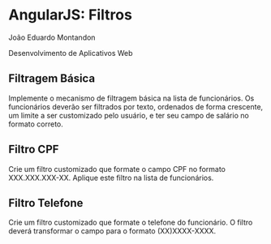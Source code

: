 # AngularJS: Filtros

João Eduardo Montandon

Desenvolvimento de Aplicativos Web

## Filtragem Básica

Implemente o mecanismo de filtragem básica na lista de funcionários. Os funcionários deverão ser filtrados por texto, ordenados de forma crescente, um limite a ser customizado pelo usuário, e ter seu campo de salário no formato correto.

## Filtro CPF

Crie um filtro customizado que formate o campo CPF no formato XXX.XXX.XXX-XX. Aplique este filtro na lista de funcionários.

## Filtro Telefone

Crie um filtro customizado que formate o telefone do funcionário. O filtro deverá transformar o campo para o formato (XX)XXXX-XXXX.
